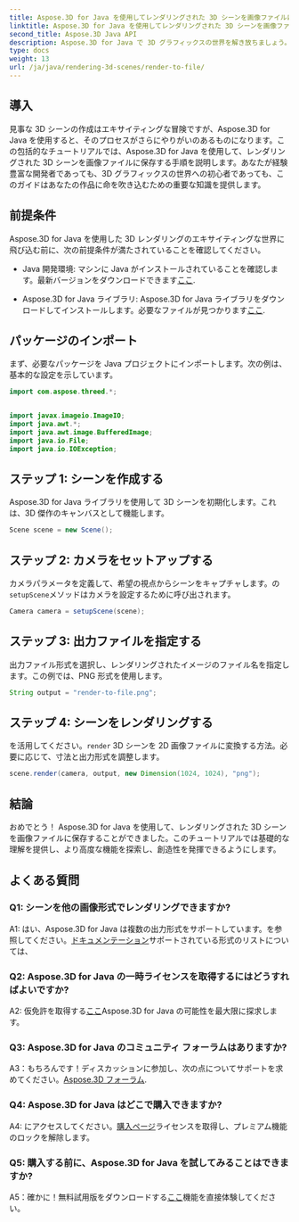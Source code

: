 ```yaml
---
title: Aspose.3D for Java を使用してレンダリングされた 3D シーンを画像ファイルに保存する
linktitle: Aspose.3D for Java を使用してレンダリングされた 3D シーンを画像ファイルに保存する
second_title: Aspose.3D Java API
description: Aspose.3D for Java で 3D グラフィックスの世界を解き放ちましょう。美しいシーンを簡単に画像として保存する方法を学びましょう。
type: docs
weight: 13
url: /ja/java/rendering-3d-scenes/render-to-file/
---
```

## 導入

見事な 3D シーンの作成はエキサイティングな冒険ですが、Aspose.3D for Java を使用すると、そのプロセスがさらにやりがいのあるものになります。この包括的なチュートリアルでは、Aspose.3D for Java を使用して、レンダリングされた 3D シーンを画像ファイルに保存する手順を説明します。あなたが経験豊富な開発者であっても、3D グラフィックスの世界への初心者であっても、このガイドはあなたの作品に命を吹き込むための重要な知識を提供します。

## 前提条件

Aspose.3D for Java を使用した 3D レンダリングのエキサイティングな世界に飛び込む前に、次の前提条件が満たされていることを確認してください。

- Java 開発環境: マシンに Java がインストールされていることを確認します。最新バージョンをダウンロードできます[ここ](https://www.java.com/download/).

- Aspose.3D for Java ライブラリ: Aspose.3D for Java ライブラリをダウンロードしてインストールします。必要なファイルが見つかります[ここ](https://releases.aspose.com/3d/java/).

## パッケージのインポート

まず、必要なパッケージを Java プロジェクトにインポートします。次の例は、基本的な設定を示しています。

```java
import com.aspose.threed.*;


import javax.imageio.ImageIO;
import java.awt.*;
import java.awt.image.BufferedImage;
import java.io.File;
import java.io.IOException;
```

## ステップ 1: シーンを作成する

Aspose.3D for Java ライブラリを使用して 3D シーンを初期化します。これは、3D 傑作のキャンバスとして機能します。

```java
Scene scene = new Scene();
```

## ステップ 2: カメラをセットアップする

カメラパラメータを定義して、希望の視点からシーンをキャプチャします。の`setupScene`メソッドはカメラを設定するために呼び出されます。

```java
Camera camera = setupScene(scene);
```

## ステップ 3: 出力ファイルを指定する

出力ファイル形式を選択し、レンダリングされたイメージのファイル名を指定します。この例では、PNG 形式を使用します。

```java
String output = "render-to-file.png";
```

## ステップ 4: シーンをレンダリングする

を活用してください。`render` 3D シーンを 2D 画像ファイルに変換する方法。必要に応じて、寸法と出力形式を調整します。

```java
scene.render(camera, output, new Dimension(1024, 1024), "png");
```

## 結論

おめでとう！ Aspose.3D for Java を使用して、レンダリングされた 3D シーンを画像ファイルに保存することができました。このチュートリアルでは基礎的な理解を提供し、より高度な機能を探索し、創造性を発揮できるようにします。

## よくある質問

### Q1: シーンを他の画像形式でレンダリングできますか?

 A1: はい、Aspose.3D for Java は複数の出力形式をサポートしています。を参照してください。[ドキュメンテーション](https://reference.aspose.com/3d/java/)サポートされている形式のリストについては、

### Q2: Aspose.3D for Java の一時ライセンスを取得するにはどうすればよいですか?

 A2: 仮免許を取得する[ここ](https://purchase.aspose.com/temporary-license/)Aspose.3D for Java の可能性を最大限に探求します。

### Q3: Aspose.3D for Java のコミュニティ フォーラムはありますか?

 A3：もちろんです！ディスカッションに参加し、次の点についてサポートを求めてください。[Aspose.3D フォーラム](https://forum.aspose.com/c/3d/18).

### Q4: Aspose.3D for Java はどこで購入できますか?

 A4: にアクセスしてください。[購入ページ](https://purchase.aspose.com/buy)ライセンスを取得し、プレミアム機能のロックを解除します。

### Q5: 購入する前に、Aspose.3D for Java を試してみることはできますか?

 A5：確かに！無料試用版をダウンロードする[ここ](https://releases.aspose.com/)機能を直接体験してください。